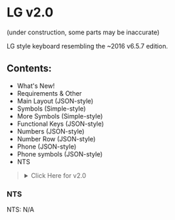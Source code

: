 # LG v2.0

(under construction, some parts may be inaccurate)


LG style keyboard resembling the ~2016 v6.5.7 edition.


## Contents:
- What's New!
- Requirements & Other
- Main Layout (JSON-style)
- Symbols (Simple-style)
- More Symbols (Simple-style)
- Functional Keys (JSON-style)
- Numbers (JSON-style)
- Number Row (JSON-style)
- Phone (JSON-style)
- Phone symbols (JSON-style)
- NTS

<blockquote><details>
  <summary>Click Here for v2.0</summary>

<blockquote><details>
  <summary>What's New!</summary>

  - Updated main layout to JSON (in preparation for customized popups)
  - Added Functional Keys layout (JSON-style)
  - Added Numbers layout (JSON-style)
  - Added Phone layout (JSON-style)
  - Added Phone symbols layout (JSON-style)
  - Added period popups clone
  - Settings key now appears on alphabet and disappears on symbols & more symbols layouts
  - Emoji key now appears on symbols layout and disappears on alphabet layout
  - Number row keys are now the same color as functional keys
  - Period key now changes to TLDs
  - When entering a website name, "/" key appears
  - When entering email, "@" key appears
</details>

  
</blockquote>
                 
<blockquote><details>
  <summary>Requirements & Other</summary>
  
**Requirements:**
             
- Always show number row on
- Show TLD popup keys on
- Show emoji key off

**Recommended:**
- Change input method with space key on
- Long press symbols key for numpad

Goes With: [this LG Light Theme](https://github.com/A-Guest19/My_Heliboard_Themes/blob/main/Themes/Clones/LG%20Light%20v2.0.md#lg-light-theme-v20) & [this LG Dark Theme](https://github.com/A-Guest19/My_Heliboard_Themes/blob/main/Themes/Clones/LG%20Dark%20v2.0.md#lg-dark-theme-v20)
```
```
</details></blockquote>

<blockquote><details>
<summary>Codes</summary>

### Main Layout
```
[
    [
        { "label": "q", "popup": { "relevant": [ { "label": "+" } ] } },
        { "label": "w", "popup": { "relevant": [ { "label": "×" } ] } },
        { "label": "e", "popup": { "relevant": [  { "label": "÷" }, ] } },
        { "label": "r", "popup": { "relevant": [ { "label": "=" } ] } },
        { "label": "t", "popup": { "relevant": [ { "label": "%" } ] } },
        { "label": "y", "popup": { "relevant": [ { "label": "/" } ] } },
        { "label": "u", "popup": { "relevant": [ { "label": "\"" } ] } },
        { "label": "i", "popup": { "relevant": [ { "label": "*" } ] } },
        { "label": "o", "popup": { "relevant": [ { "label": "[" } ] } },
        { "label": "p", "popup": { "relevant": [ { "label": "]" } ] } }
    ],
    [
        { "label": "a", "popup": { "relevant": [ { "label": "@" } ] } },
        { "label": "s", "popup": { "relevant": [ { "label": "$" } ] } },
        { "label": "d", "popup": { "relevant": [ { "label": "!" } ] } },
        { "label": "f", "popup": { "relevant": [ { "label": "#" } ] } },
        { "label": "g", "popup": { "relevant": [ { "label": ":" } ] } },
        { "label": "h", "popup": { "relevant": [ { "label": ";" } ] } },
        { "label": "j", "popup": { "relevant": [ { "label": "&" } ] } },
        { "label": "k", "popup": { "relevant": [ { "label": "(" } ] } },
        { "label": "l", "popup": { "relevant": [ { "label": ")" } ] } }
    ],
    [
        { "label": "z", "popup": { "relevant": [ { "label": "-" } ] } },
        { "label": "x", "popup": { "relevant": [ { "label": "_" } ] } },
        { "label": "c", "popup": { "relevant": [ { "label": ' } ] } },
        { "label": "v", "popup": { "relevant": [ { "label": '' } ] } },
        { "label": "b", "popup": { "relevant": [ { "label": "," } ] } },
        { "label": "n", "popup": { "relevant": [ { "label": "." } ] } },
        { "label": "m", "popup": { "relevant": [ { "label": "?" } ] } }
    ]
]
```
### Symbols
```
+
×
÷
=
%
/
\
*
€
£

@
$
!
#
:
;
&
(
)

-
_
'
"
,
.
?
```
### More Symbols
```
￦
¥
°
¿
¡
^
[
]
<
>

~
`
§
μ
¬
Г
´
·
{
}

©
|
¤
Ω
θ
ฯ
```
### Functional Keys
```
[
  [
    { "label": "shift", "width": 0.13 },
    { "type": "placeholder" },
    { "label": "delete", "width": 0.13 }
  ],
  [
    { "label": "symbol_alpha", "type": "function", "width": 0.13 },
    
    { "$": "keyboard_state_selector", "languageKeyEnabled": 
        { "$": "keyboard_state_selector", "alphabet":
            { "label": "language_switch" }
        }
    },
    
    { "$": "keyboard_state_selector", "alphabet": { "$": "variation_selector", "email": { "label": "@", "type": "function" }, "uri": { "label": "/", "type": "function" } } },
         
    { "$": "keyboard_state_selector", "symbols": 
        { "label": "emoji" }
    },
    
    { "$": "keyboard_state_selector", "alphabet": 
        { "label": "settings", "type": "function", "popup":
            { "relevant": [ 
                { "label": "voice" },
                { "label": "clipboard" },
             ] },
       }
   },
    { "label": "space" },
    { "$": "variation_selector", "default": 
        { "label": ".", "type": "function", "labelFlags": 1073741824, "popup": { "relevant": [
        { "label": "!autoColumnOrder!8" }, { "label": "," }, { "label": "." }, { "label": "!" }, { "label": "?" }, { "label": '' }, { "label": ' }, { "label": "&" }, { "label": "@" }, { "label": "-" }, { "label": "+" }, { "label": ")" }, { "label": "(" }, { "label": ";" }, { "label": ":" }, { "label": "\\" }, { "label": "/" }, ] } }, 
        "email": { "label": ".com", "type": "function", "width": 0.13 }, 
        "uri": { "label": ".com", "type": "function", "width": 0.12, "popup": { "relevant": [ { "label": ".net"}, { "label": ".org"}, { "label" : ".com"}] } }, 
        },
    { "$": "variation_selector", "default": { "label": "action", "width": 0.13 }, }
  ]
]
```
### Numbers
```
[
  [
    { "label": "1", "type": "numeric" },
    { "label": "2", "type": "numeric" },
    { "label": "3", "type": "numeric" },
    { "label": "delete", "width": 0.26 }
  ],
  [
    { "label": "4", "type": "numeric" },
    { "label": "5", "type": "numeric" },
    { "label": "6", "type": "numeric" },
    { "label": " |!code/-1",  "type": "function", "width": 0.26 }
  ],
  [
    { "label": "7", "type": "numeric" },
    { "label": "8", "type": "numeric" },
    { "label": "9", "type": "numeric" },
    { "label": " |!code/-1", "type": "function", "width": 0.26 }
  ],
  [
    { "label": " |!code/-1", "type": "numeric" },
    { "label": "0", "type": "numeric" },
    { "label": ".", "type": "numeric" },
    { "label": "enter", "width": 0.26 }
  ]
]
```
### Number Row
```
[
  [
    { 
      "label": "1", 
      "type": "function", 
      "popup": { 
        "relevant": [
          { "label": "¹" }, 
          { "label": "½" }, 
          { "label": "⅓" }, 
          { "label": "¼" }, 
          { "label": "⅛" }
        ] 
      } 
    },
    { 
      "label": "2", 
      "type": "function", 
      "popup": { 
        "relevant": [
          { "label": "²" }, 
          { "label": "⅔" }
        ] 
      } 
    },
    { 
      "label": "3", 
      "type": "function", 
      "popup": { 
        "relevant": [
          { "label": "³" }, 
          { "label": "¾" }, 
          { "label": "⅜" }
        ] 
      } 
    },
    { 
      "label": "4", 
      "type": "function", 
      "popup": { 
        "relevant": [
          { "label": "⁴" }
        ] 
      } 
    },
    { 
      "label": "5", 
      "type": "function", 
      "popup": { 
        "relevant": [
          { "label": "⁵" }, 
          { "label": "⅝" }
        ] 
      } 
    },
    { 
      "label": "6", 
      "type": "function", 
      "popup": { 
        "relevant": [
          { "label": "⁶" }
        ] 
      } 
    },
    { 
      "label": "7", 
      "type": "function", 
      "popup": { 
        "relevant": [
          { "label": "⁷" }, 
          { "label": "⅞" }
        ] 
      } 
    },
    { 
      "label": "8", 
      "type": "function", 
      "popup": { 
        "relevant": [
          { "label": "⁸" }
        ] 
      } 
    },
    { 
      "label": "9", 
      "type": "function", 
      "popup": { 
        "relevant": [
          { "label": "⁹" }
        ] 
      } 
    },
    { 
      "label": "0", 
      "type": "function", 
      "popup": { 
        "relevant": [
          { "label": "⁰" }, 
          { "label": "ⁿ" }, 
          { "label": "∅" }
        ] 
      } 
    }
  ]
]
```
### Numpad
```
N/A
```
### Numpad (landscape)
```
N/A
```
### Phone
```
[
  [
    { "label": "1", "type": "numeric" },
    { "label": "2", "type": "numeric", "popup": { "main": { "label": "ABC" } } },
    { "label": "3", "type": "numeric", "popup": { "main": { "label": "DEF" } } },
    { "label": "delete", "type": "function", "width": 0.26 }
  ],
  [
    { "label": "4", "type": "numeric", "popup": { "main": { "label": "GHI" } } },
    { "label": "5", "type": "numeric", "popup": { "main": { "label": "JKL" } } },
    { "label": "6", "type": "numeric", "popup": { "main": { "label": "MNO" } } },
    { "label": ".-(|!code/key_switch_alpha_symbol", "type": "function", "width": 0.26 }
  ],
  [
    { "label": "7", "type": "numeric", "popup": { "main": { "label": "PQRS" } } },
    { "label": "8", "type": "numeric", "popup": { "main": { "label": "TUV" } } },
    { "label": "9", "type": "numeric", "popup": { "main": { "label": "WXYZ" } } },
    { "label": "settings", "width": 0.26, "type": "function", "popup": { "relevant": [ { "label": "clipboard" } ] } }
  ],
  [
    { "label": " |!code/-1", "type": "numeric" },
    { "label": "0 +|0", "type": "numeric", "popup": { "relevant": [ { "label": "!noPanelAutoPopupKey!" }, { "label": "+" } ] } },
    { "label": "\\#",  "type": "numeric" },
    { "label": "action", "width": 0.26 }
  ]
]
```
### Phone symbols
```
[
  [
    { "label": "(", "type": "numeric" },
    { "label": "/", "type": "numeric" },
    { "label": ")", "type": "numeric" },
    { "label": "delete", "type": "function", "width": 0.26 }
  ],
  [
    { "label": "-", "type": "numeric" },
    { "label": ",", "type": "numeric" },
    { "label": ".", "type": "numeric" },
    { "label": "123|!code/key_switch_alpha_symbol", "type": "function", "width": 0.26 }
  ],
  [
    { "label": "N", "type": "numeric" },
    { "label": "P", "type": "numeric" },
    { "label": "W", "type": "numeric" },
    { "label": "delete", "width": 0.26 }
  ],
  [
    { "label": " |!code/-1", "type": "numeric", },
    { "label": "+", "type": "numeric" },
    { "label": "space", "type": "numeric" },
    { "label": "action", "width": 0.26 }
  ]
]
```
### Emoji bottom row
```
N/A
```
### Clipboard bottom row
```
N/A
```
</details></blockquote>

</details></blockquote>

### NTS
NTS: N/A
